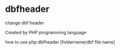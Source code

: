 # dbfheader
change dbf header

Created by PHP programming language 

how to use
php dbfheader [foldername/dbf file name]


